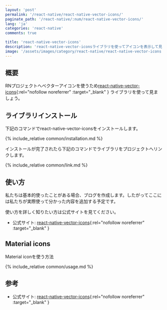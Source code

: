```yaml
---
layout: 'post'
permalink: '/react-native/react-native-vector-icons/'
paginate_path: '/react-native/:num/react-native-vector-icons/'
lang: 'ja'
categories: 'react-native'
comments: true

title: 'react-native-vector-icons'
description: 'react-native-vector-iconsライブラリを使ってアイコンを表示して見ましょう。'
image: '/assets/images/category/react-native/react-native-vector-icons.jpg'
---
```



## 概要
RNプロジェクトへベクターアイコンを使うため[react-native-vector-icons](https://github.com/oblador/react-native-vector-icons){:rel="nofollow noreferrer" :target="_blank" } ライブラリを使って見ましょう。

## ライブラリインストール
下記のコマンドでreact-native-vector-iconsをインストールします。

{% include_relative common/installation.md %}

インストールが完了されたら下記のコマンドでライブラリをプロジェクトへリンクします。

{% include_relative common/link.md %}

## 使い方
私たちは基本的使ったことがある場合、ブログを作成します。したがってここには私たちが実際使って分かった内容を追加する予定です。

使い方を詳しく知りたい方は公式サイトを見てください。
- 公式サイト: [react-native-vector-icons](https://github.com/oblador/react-native-vector-icons){:rel="nofollow noreferrer" :target="_blank" }

## Material icons
Material iconを使う方法

{% include_relative common/usage.md %}

## 参考
- 公式サイト: [react-native-vector-icons](https://github.com/oblador/react-native-vector-icons){:rel="nofollow noreferrer" :target="_blank" }